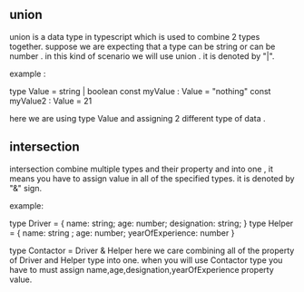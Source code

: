 union 
--------
union is a data type in typescript which is used to combine 2 types together.
suppose we are expecting that a type  can be string or can be number . in this 
kind of scenario we will use union . it is denoted by "|". 

example : 

type Value = string | boolean
const myValue : Value = "nothing"
const myValue2 : Value = 21

here we are using type Value and assigning 2 different type of data .




intersection
------------
intersection combine multiple types and their property and into one , it means you have to assign value in all of the specified types. it is denoted by "&" sign.

example: 

type Driver = {
    name: string;
    age: number;
    designation: string;
}
type Helper = {
    name: string ;
    age: number;
    yearOfExperience: number
}

type Contactor = Driver & Helper
here we care combining all of the property of Driver and Helper type into one. when you will use Contactor type you have to must assign name,age,designation,yearOfExperience property value. 
